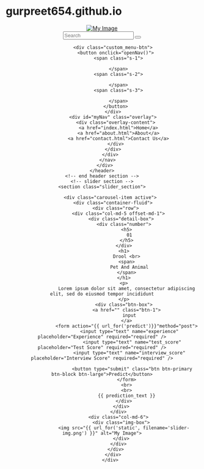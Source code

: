 # gurpreet654.github.io
<!DOCTYPE html>
<html>

<head>
  <!-- Basic -->
  <meta charset="utf-8" />
  <meta http-equiv="X-UA-Compatible" content="IE=edge" />
  <!-- Mobile Metas -->
  <meta name="viewport" content="width=device-width, initial-scale=1, shrink-to-fit=no" />
  <!-- Site Metas -->
  <meta name="keywords" content="" />
  <meta name="description" content="" />
  <meta name="author" content="" />

  <title>Drool</title>

  <!-- bootstrap core css -->
  
  <!-- fonts style -->
  <!-- Custom styles for this template -->
  <!-- responsive style -->
  <link rel="stylesheet" type="text/css" href="{{ url_for('static', filename='css/styles.css') }}">
  
</head>
    <style>
        body {
            background-image: url("/static/hero-bg.jpg");
            /* Additional background properties */
        }
    </style>

<body>
  <div class="hero_area ">
    <!-- header section strats -->
    <header class="header_section">
      <div class="container-fluid">
        <nav class="navbar navbar-expand-lg custom_nav-container">
          <a class="navbar-brand" href="index.html">
            <img src="{{ url_for('static', filename='slider-img.png') }}" alt="My Image">
          </a>
          <div class="" id="">
            <div class="User_option">
              <form class="form-inline my-2  mb-3 mb-lg-0">
                <input type="search" placeholder="Search">
                <button class="btn   my-sm-0 nav_search-btn" type="submit"></button>
              </form>
            </div>

            <div class="custom_menu-btn">
              <button onclick="openNav()">
                <span class="s-1">

                </span>
                <span class="s-2">

                </span>
                <span class="s-3">

                </span>
              </button>
            </div>
            <div id="myNav" class="overlay">
              <div class="overlay-content">
                <a href="index.html">Home</a>
                <a href="about.html">About</a>
                <a href="contact.html">Contact Us</a>
              </div>
            </div>
          </div>
        </nav>
      </div>
    </header>
    <!-- end header section -->
    <!-- slider section -->
    <section class="slider_section">
   
          <div class="carousel-item active">
            <div class="container-fluid">
              <div class="row">
                <div class="col-md-5 offset-md-1">
                  <div class="detail-box">
                    <div class="number">
                      <h5>
                        01
                      </h5>
                    </div>
                    <h1>
                      Drool <br>
                      <span>
                        Pet And Animal
                      </span>
                    </h1>
                    <p>
                      Lorem ipsum dolor sit amet, consectetur adipiscing elit, sed do eiusmod tempor incididunt
                    </p>
                    <div class="btn-box">
                      <a href="" class="btn-1">
                        input
                      </a>
                      <form action="{{ url_for('predict')}}"method="post">
                      	<input type="text" name="experience" placeholder="Experience" required="required" />
                          <input type="text" name="test_score" placeholder="Test Score" required="required" />
                  		<input type="text" name="interview_score" placeholder="Interview Score" required="required" />

                          <button type="submit" class="btn btn-primary btn-block btn-large">Predict</button>
                      </form>
                      <br>
                      <br>
                      {{ prediction_text }}
                    </div>
                  </div>
                </div>
                <div class="col-md-6">
                  <div class="img-box">
                    <img src="{{ url_for('static', filename='slider-img.png') }}" alt="My Image">
                  </div>
                </div>
              </div>
            </div>
          </div>

          
         
</body>

</html>
